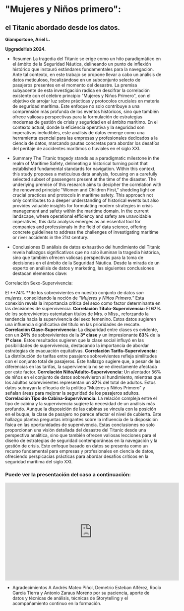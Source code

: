 # "Mujeres y Niños primero":
## el Titanic abordado desde los datos.

**Giamportone, Ariel L.**

**UpgradeHub 2024.**

- Resumen
La tragedia del Titanic se erige como un hito paradigmático en el ámbito de la Seguridad Náutica, delineando un punto de inflexión histórico que instauró estándares fundamentales para la navegación. Ante tal contexto, en este trabajo se propone llevar a cabo un análisis de datos meticuloso, focalizándose en un subconjunto selecto de pasajeros presentes en el momento del desastre. La premisa subyacente de esta investigación radica en descifrar la correlación existente con el célebre principio "Mujeres y Niños Primero", con el objetivo de arrojar luz sobre prácticas y protocolos cruciales en materia de seguridad marítima. Este enfoque no solo contribuye a una comprensión más profunda de los eventos históricos, sino que también ofrece valiosas perspectivas para la formulación de estrategias modernas de gestión de crisis y seguridad en el ámbito marítimo. En el contexto actual, donde la eficiencia operativa y la seguridad son imperativos ineludibles, este análisis de datos emerge como una herramienta esencial para las empresas y profesionales dedicados a la ciencia de datos, marcando pautas concretas para abordar los desafíos del peritaje de accidentes marítimos o fluviales en el siglo XXI.

- Summary
The Titanic tragedy stands as a paradigmatic milestone in the realm of Maritime Safety, delineating a historical turning point that established fundamental standards for navigation. Within this context, this study proposes a meticulous data analysis, focusing on a carefully selected subset of passengers present at the time of the disaster. The underlying premise of this research aims to decipher the correlation with the renowned principle "Women and Children First," shedding light on crucial practices and protocols in maritime safety.
This approach not only contributes to a deeper understanding of historical events but also provides valuable insights for formulating modern strategies in crisis management and safety within the maritime domain. In the current landscape, where operational efficiency and safety are unavoidable imperatives, this data analysis emerges as an essential tool for companies and professionals in the field of data science, offering concrete guidelines to address the challenges of investigating maritime or river accidents in the 21st century.

- Conclusiones
El análisis de datos exhaustivo del hundimiento del Titanic revela hallazgos significativos que no solo iluminan la tragedia histórica, sino que también ofrecen valiosas perspectivas para la toma de decisiones en el ámbito de la Seguridad Náutica. Desde la mirada de un experto en análisis de datos y marketing, las siguientes conclusiones destacan elementos clave:

Correlación Sexo-Supervivencia:

El **74% **de los sobrevivientes en nuestro conjunto de datos *son mujeres*, consolidando la noción de *"Mujeres y Niños Primero."* Esta conexión revela la importancia crítica del sexo como factor determinante en las decisiones de supervivencia.
**Correlación Título-Supervivencia:**
El **67%** de los sobrevivientes ostentaban títulos de Mrs. o Miss., reforzando la tendencia hacia la supervivencia del sexo femenino. Estos datos sugieren una influencia significativa del título en las prioridades de rescate.
**Correlación Clase-Supervivencia:**
La disparidad entre clases es evidente, con un **24%** de sobrevivientes de la **3ª clase** y un impresionante **63%** de la **1ª clase**. Estos resultados sugieren que la clase social influyó en las posibilidades de supervivencia, destacando la importancia de abordar estrategias de evacuación equitativas.
**Correlación Tarifa-Supervivencia:**
La distribución de tarifas entre pasajeros sobrevivientes refleja similitudes con el conjunto total de pasajeros. Este hallazgo sugiere que, a pesar de las diferencias en las tarifas, la supervivencia no se ve directamente afectada por este factor.
**Correlación Niño/Adulto-Supervivencia:**
Un alentador 56% de niños en el conjunto de datos sobrevivieron al hundimiento, mientras que los adultos sobrevivientes representan un **37%** del total de adultos. Estos datos subrayan la eficacia de la política "Mujeres y Niños Primero" y señalan áreas para mejorar la seguridad de los pasajeros adultos.
**Correlación Tipo de Cabina-Supervivencia:**
La relación compleja entre el tipo de cabina y la supervivencia sugiere la necesidad de un análisis más profundo. Aunque la disposición de las cabinas se vincula con la posición en el buque, la clase de pasajero no parece afectar el nivel de cubierta. Este hallazgo plantea preguntas intrigantes sobre la influencia de la disposición física en las oportunidades de supervivencia.
Estas conclusiones no solo proporcionan una visión detallada del desastre del Titanic desde una perspectiva analítica, sino que también ofrecen valiosas lecciones para el diseño de estrategias de seguridad contemporáneas en la navegación y la gestión de crisis. Este enfoque basado en datos se presenta como un recurso fundamental para empresas y profesionales en ciencia de datos, ofreciendo perspicacias prácticas para abordar desafíos críticos en la seguridad marítima del siglo XXI.

### Puede ver la presentación del caso a continuación:

<iframe src="https://prezi.com/p/embed/KCLtDGFZW28gSv8vUi0g/" id="iframe_container" frameborder="0" webkitallowfullscreen="" mozallowfullscreen="" allowfullscreen="" allow="autoplay; fullscreen" height="315" width="560"></iframe>


- Agradecimientos
A Andrés Mateo Piñol, Demetrio Esteban Alférez, Rocío Garcia Tierra y Antonio Zaraus Moreno por su paciencia, aporte de datos y técnicas de análisis, técnicas de Storytelling y el acompañamiento continuo en la formación.
